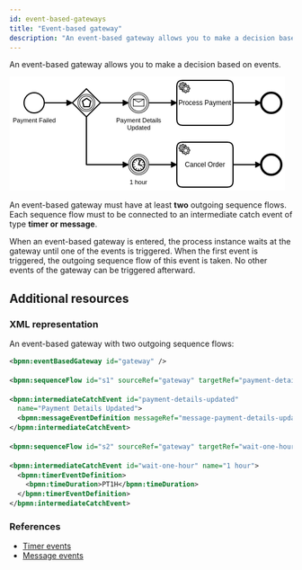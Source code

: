 ```yaml
---
id: event-based-gateways
title: "Event-based gateway"
description: "An event-based gateway allows you to make a decision based on events."
---
```


An event-based gateway allows you to make a decision based on events.

![process](assets/event-based-gateway.png)

An event-based gateway must have at least **two** outgoing sequence flows. Each sequence flow must to be connected to an intermediate catch event of type **timer or message**.

When an event-based gateway is entered, the process instance waits at the gateway until one of the events is triggered. When the first event is triggered, the outgoing sequence flow of this event is taken. No other events of the gateway can be triggered afterward.

## Additional resources

### XML representation

An event-based gateway with two outgoing sequence flows:

```xml
<bpmn:eventBasedGateway id="gateway" />

<bpmn:sequenceFlow id="s1" sourceRef="gateway" targetRef="payment-details-updated" />

<bpmn:intermediateCatchEvent id="payment-details-updated"
  name="Payment Details Updated">
  <bpmn:messageEventDefinition messageRef="message-payment-details-updated" />
</bpmn:intermediateCatchEvent>

<bpmn:sequenceFlow id="s2" sourceRef="gateway" targetRef="wait-one-hour" />

<bpmn:intermediateCatchEvent id="wait-one-hour" name="1 hour">
  <bpmn:timerEventDefinition>
    <bpmn:timeDuration>PT1H</bpmn:timeDuration>
  </bpmn:timerEventDefinition>
</bpmn:intermediateCatchEvent>
```

### References

- [Timer events](../timer-events/timer-events.md)
- [Message events](../message-events/message-events.md)
